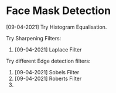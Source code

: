 # Face Mask Detection

[09-04-2021] Try Histogram Equalisation.

Try Sharpening Filters:

1. [09-04-2021] Laplace Filter

Try different Edge detection filters:

1. [09-04-2021] Sobels Filter
2. [09-04-2021] Roberts Filter
3. 
